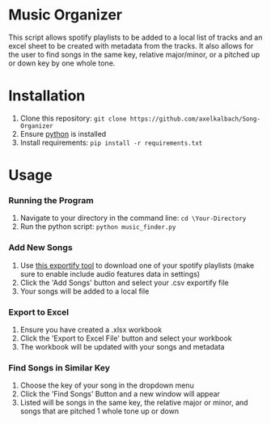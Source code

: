 # Music Organizer
This script allows spotify playlists to be added to a local list of tracks and an excel sheet to be created with metadata from the tracks. It also allows for the user to find songs in the same key, relative major/minor, or a pitched up or down key by one whole tone.
# Installation
1. Clone this repository: ```git clone https://github.com/axelkalbach/Song-Organizer```
2. Ensure [python](https://www.python.org/downloads/) is installed
3. Install requirements: ```pip install -r requirements.txt```
# Usage
### Running the Program
1. Navigate to your directory in the command line: ```cd \Your-Directory```
2. Run the python script: ```python music_finder.py```
### Add New Songs
1. Use [this exportify tool](https://watsonbox.github.io/exportify/) to download one of your spotify playlists (make sure to enable include audio features data in settings)
2. Click the 'Add Songs' button and select your .csv exportify file
3. Your songs will be added to a local file
### Export to Excel
1. Ensure you have created a .xlsx workbook
2. Click the 'Export to Excel File' button and select your workbook
3. The workbook will be updated with your songs and metadata
### Find Songs in Similar Key
1. Choose the key of your song in the dropdown menu
2. Click the 'Find Songs' Button and a new window will appear
3. Listed will be songs in the same key, the relative major or minor, and songs that are pitched 1 whole tone up or down
